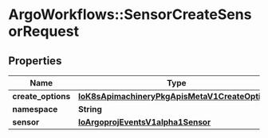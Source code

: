 # ArgoWorkflows::SensorCreateSensorRequest

## Properties
Name | Type | Description | Notes
------------ | ------------- | ------------- | -------------
**create_options** | [**IoK8sApimachineryPkgApisMetaV1CreateOptions**](IoK8sApimachineryPkgApisMetaV1CreateOptions.md) |  | [optional] 
**namespace** | **String** |  | [optional] 
**sensor** | [**IoArgoprojEventsV1alpha1Sensor**](IoArgoprojEventsV1alpha1Sensor.md) |  | [optional] 



